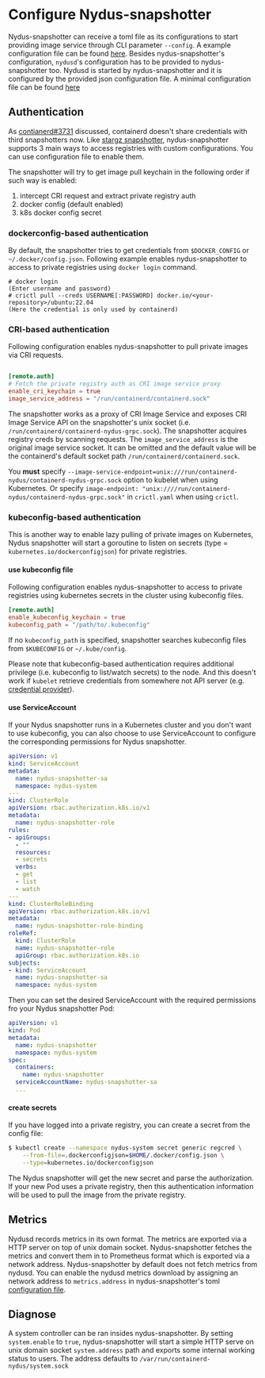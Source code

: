 # Configure Nydus-snapshotter

Nydus-snapshotter can receive a toml file as its configurations to start providing image service through CLI parameter `--config`. A example configuration file can be found [here](./misc/snapshotter/config.toml). Besides nydus-snapshotter's configuration, `nydusd`'s configuration has to be provided to nydus-snapshotter too. Nydusd is started by nydus-snapshotter and it is configured by the provided json configuration file. A minimal configuration file can be found [here](./misc/snapshotter/nydusd-config.fusedev.json)

## Authentication

As [contianerd#3731](https://github.com/containerd/containerd/issues/3731) discussed, containerd doesn't share credentials with third snapshotters now. Like [stargz snapshotter](https://github.com/containerd/stargz-snapshotter/blob/main/docs/overview.md#authentication), nydus-snapshotter supports 3 main ways to access registries with custom configurations. You can use configuration file to enable them.

The snapshotter will try to get image pull keychain in the following order if such way is enabled:

1. intercept CRI request and extract private registry auth
2. docker config (default enabled)
3. k8s docker config secret

### dockerconfig-based authentication

By default, the snapshotter tries to get credentials from `$DOCKER_CONFIG` or `~/.docker/config.json`.
Following example enables nydus-snapshotter to access to private registries using `docker login` command.

```console
# docker login
(Enter username and password)
# crictl pull --creds USERNAME[:PASSWORD] docker.io/<your-repository>/ubuntu:22.04
(Here the credential is only used by containerd)
```

### CRI-based authentication

Following configuration enables nydus-snapshotter to pull private images via CRI requests.

```toml

[remote.auth]
# Fetch the private registry auth as CRI image service proxy
enable_cri_keychain = true
image_service_address = "/run/containerd/containerd.sock"
```

The snapshotter works as a proxy of CRI Image Service and exposes CRI Image Service API on the snapshotter's unix socket (i.e. `/run/containerd/containerd-nydus-grpc.sock`). The snapshotter acquires registry creds by scanning requests.
The `image_service_address` is the original image service socket. It can be omitted and the default value will be the containerd's default socket path `/run/containerd/containerd.sock`.

You **must** specify `--image-service-endpoint=unix:///run/containerd-nydus/containerd-nydus-grpc.sock` option to kubelet when using Kubernetes. Or specify `image-endpoint: "unix:////run/containerd-nydus/containerd-nydus-grpc.sock"` in `crictl.yaml` when using `crictl`.

### kubeconfig-based authentication

This is another way to enable lazy pulling of private images on Kubernetes, Nydus snapshotter will start a goroutine to listen on secrets (type = `kubernetes.io/dockerconfigjson`) for private registries.

#### use kubeconfig file

Following configuration enables nydus-snapshotter to access to private registries using kubernetes secrets in the cluster using kubeconfig files.

```toml
[remote.auth]
enable_kubeconfig_keychain = true
kubeconfig_path = "/path/to/.kubeconfig"
```

If no `kubeconfig_path` is specified, snapshotter searches kubeconfig files from `$KUBECONFIG` or `~/.kube/config`.

Please note that kubeconfig-based authentication requires additional privilege (i.e. kubeconfig to list/watch secrets) to the node.
And this doesn't work if `kubelet` retrieve credentials from somewhere not API server (e.g. [credential provider](https://kubernetes.io/docs/tasks/kubelet-credential-provider/kubelet-credential-provider/)).

#### use ServiceAccount

If your Nydus snapshotter runs in a Kubernetes cluster and you don't want to use kubeconfig, you can also choose to use ServiceAccount to configure the corresponding permissions for Nydus snapshotter.

```yaml
apiVersion: v1
kind: ServiceAccount
metadata:
  name: nydus-snapshotter-sa
  namespace: nydus-system
---
kind: ClusterRole
apiVersion: rbac.authorization.k8s.io/v1
metadata:
  name: nydus-snapshotter-role
rules:
- apiGroups:
  - ""
  resources:
  - secrets
  verbs:
  - get
  - list
  - watch
---
kind: ClusterRoleBinding
apiVersion: rbac.authorization.k8s.io/v1
metadata:
  name: nydus-snapshotter-role-binding
roleRef:
  kind: ClusterRole
  name: nydus-snapshotter-role
  apiGroup: rbac.authorization.k8s.io
subjects:
- kind: ServiceAccount
  name: nydus-snapshotter-sa
  namespace: nydus-system
```

Then you can set the desired ServiceAccount with the required permissions fro your Nydus snapshotter Pod:

```yaml
apiVersion: v1
kind: Pod
metadata:
  name: nydus-snapshotter
  namespace: nydus-system
spec:
  containers:
    name: nydus-snapshotter
  serviceAccountName: nydus-snapshotter-sa
  ...
```

#### create secrets

If you have logged into a private registry, you can create a secret from the config file:

```bash
$ kubectl create --namespace nydus-system secret generic regcred \
    --from-file=.dockerconfigjson=$HOME/.docker/config.json \
    --type=kubernetes.io/dockerconfigjson
```

The Nydus snapshotter will get the new secret and parse the authorization. If your new Pod uses a private registry, then this authentication information will be used to pull the image from the private registry.

## Metrics

Nydusd records metrics in its own format. The metrics are exported via a HTTP server on top of unix domain socket. Nydus-snapshotter fetches the metrics and convert them in to Prometheus format which is exported via a network address. Nydus-snapshotter by default does not fetch metrics from nydusd. You can enable the nydusd metrics download by assigning an network address to `metrics.address` in nydus-snapshotter's toml [configuration file](../misc/snapshotter/config.toml).

## Diagnose

A system controller can be ran insides nydus-snapshotter.
By setting `system.enable` to `true`,  nydus-snapshotter will start a simple HTTP serve on unix domain socket `system.address` path and exports some internal working status to users. The address defaults to `/var/run/containerd-nydus/system.sock`
